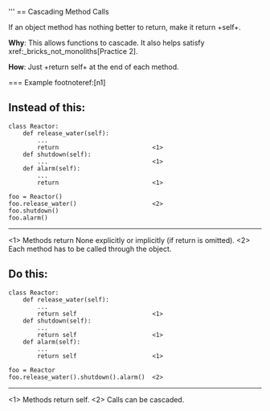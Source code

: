 '''
== Cascading Method Calls

If an object method has nothing better to return, make it return
+self+.

**Why**: This allows functions to cascade. It also helps satisfy
  xref:_bricks_not_monoliths[Practice 2].

**How**: Just +return self+ at the end of each method.

=== Example footnoteref:[n1]

Instead of this:
----
    class Reactor:
        def release_water(self):
            ...
            return                          <1>
        def shutdown(self):
            ...                             <1>
        def alarm(self):
            ...
            return                          <1>

    foo = Reactor()
    foo.release_water()                     <2>
    foo.shutdown()
    foo.alarm()
----
 <1> Methods return None explicitly or implicitly (if return is
    omitted).
 <2> Each method has to be called through the object.

Do this:
----
    class Reactor:
        def release_water(self):
            ...
            return self                     <1>
        def shutdown(self):
            ...
            return self                     <1>
        def alarm(self):
            ...
            return self                     <1>

    foo = Reactor
    foo.release_water().shutdown().alarm()  <2>
----
 <1> Methods return self.
 <2> Calls can be cascaded.


